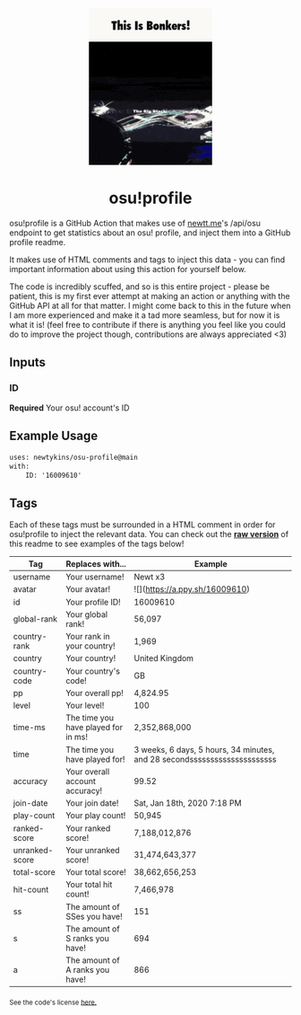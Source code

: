 <div align="center">
    <img src="readme.gif">
    <h1>osu!profile</h1>
</div>

osu!profile is a GitHub Action that makes use of [newtt.me](https://newtt.me/)'s /api/osu endpoint to get statistics about an osu! profile, and inject them into a GitHub profile readme.

It makes use of HTML comments and tags to inject this data - you can find important information about using this action for yourself below.

The code is incredibly scuffed, and so is this entire project - please be patient, this is my first ever attempt at making an action or anything with the GitHub API at all for that matter. I might come back to this in the future when I am more experienced and make it a tad more seamless, but for now it is what it is! (feel free to contribute if there is anything you feel like you could do to improve the project though, contributions are always appreciated <3)

## Inputs

### ID

**Required** Your osu! account's ID

## Example Usage

```
uses: newtykins/osu-profile@main
with:
	ID: '16009610'
```

## Tags

Each of these tags must be surrounded in a HTML comment in order for osu!profile to inject the relevant data. You can check out the [**raw version**](https://raw.githubusercontent.com/newtykins/osu-profile/main/readme.md) of this readme to see examples of the tags below!

| Tag            | Replaces with...                    | Example                                                                     |
| -------------- | ----------------------------------- | --------------------------------------------------------------------------- |
| username       | Your username!                      | <!--osu-username-->Newt x3<!--osu-username-->                               |
| avatar         | Your avatar!                        | ![](<!--osu-avatar-->https://a.ppy.sh/16009610<!--osu-avatar-->)                                     |
| id             | Your profile ID!                    | <!--osu-id-->16009610<!--osu-id-->                                          |
| global-rank    | Your global rank!                   | <!--osu-global-rank-->56,097<!--osu-global-rank-->                         |
| country-rank   | Your rank in your country!          | <!--osu-country-rank-->1,969<!--osu-country-rank-->                        |
| country        | Your country!                       | <!--osu-country-->United Kingdom<!--osu-country-->                          |
| country-code   | Your country's code!                | <!--osu-country-code-->GB<!--osu-country-code-->                            |
| pp             | Your overall pp!                    | <!--osu-pp-->4,824.95<!--osu-pp-->                                              |
| level          | Your level!                         | <!--osu-level-->100<!--osu-level-->                                         |
| time-ms        | The time you have played for in ms! | <!--osu-time-ms-->2,352,868,000<!--osu-time-ms-->                                        |
| time           | The time you have played for!       | <!--osu-time-->3 weeks, 6 days, 5 hours, 34 minutes, and 28 secondsssssssssssssssssssss<!--osu-time--> |
| accuracy       | Your overall account accuracy!      | <!--osu-accuracy-->99.52<!--osu-accuracy-->                                 |
| join-date      | Your join date!                     | <!--osu-join-date-->Sat, Jan 18th, 2020 7:18 PM<!--osu-join-date-->         |
| play-count     | Your play count!                    | <!--osu-play-count-->50,945<!--osu-play-count-->                            |
| ranked-score   | Your ranked score!                  | <!--osu-ranked-score-->7,188,012,876<!--osu-ranked-score-->                 |
| unranked-score | Your unranked score!                | <!--osu-unranked-score-->31,474,643,377<!--osu-unranked-score-->                          |
| total-score    | Your total score!                   | <!--osu-total-score-->38,662,656,253<!--osu-total-score-->                  |
| hit-count      | Your total hit count!               | <!--osu-hit-count-->7,466,978<!--osu-hit-count-->                                    |
| ss             | The amount of SSes you have!        | <!--osu-ss-->151<!--osu-ss-->                                               |
| s              | The amount of S ranks you have!     | <!--osu-s-->694<!--osu-s-->                                                 |
| a              | The amount of A ranks you have!     | <!--osu-a-->866<!--osu-a-->                                                 |

<sub>See the code's license <a href="license.md">here.</sub>
